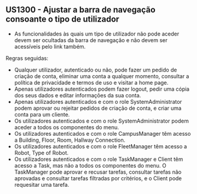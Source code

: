 ## US1300 - Ajustar a barra de navegação consoante o tipo de utilizador

* As funcionalidades às quais um tipo de utilizador não pode aceder devem ser ocultadas da barra de navegação e não devem ser acessíveis
  pelo link também.

Regras seguidas:
* Qualquer utilizador, autenticado ou não, pode fazer um pedido de criação de conta, eliminar uma conta a qualquer momento, consultar a política de privacidade e termos de uso e visitar a home page.
* Apenas utilizadores autenticados podem fazer logout, pedir uma cópia dos seus dados e editar informações da sua conta.
* Apenas utilizadores autenticados e com o role SystemAdministrator podem aprovar ou rejeitar pedidos de criação de conta, e criar uma conta para um cliente.
* Os utilizadores autenticados e com o role SystemAdministrator podem aceder a todos os componentes do menu.
* Os utilizadores autenticados e com o role CampusManager têm acesso a Building, Floor, Room, Hallway Connection.
* Os utilizadores autenticados e com o role FleetManager têm acesso a Robot, Type of Robot.
* Os utilizadores autenticados e com o role TaskManager e Client têm acesso a Task, mas não a todos os componentes do menu.
  O TaskManager pode aprovar e recusar tarefas, consultar tarefas não aprovadas e consultar tarefas filtradas por critérios, e o Client pode requesitar uma tarefa.
